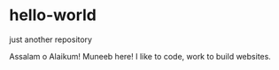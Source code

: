 # hello-world
just another repository

Assalam o Alaikum!
Muneeb here! I like to code, work to build websites.
